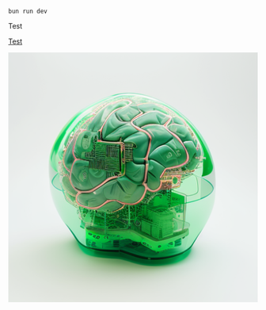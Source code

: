 `bun run dev`

Test

[Test](https://x.com/dillondotzip)

![](https://raw.githubusercontent.com/dillondotzip/readmewriter-example/main/image_1723750623358.png)